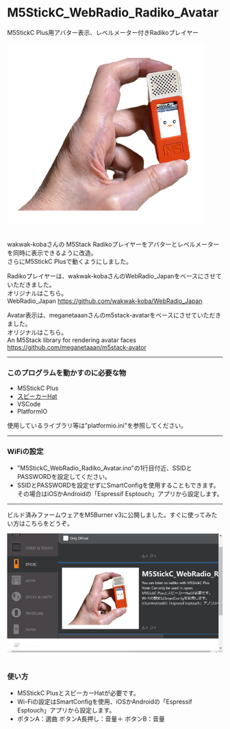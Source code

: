 # M5StickC_WebRadio_Radiko_Avatar
M5StickC Plus用アバター表示、レベルメーター付きRadikoプレイヤー

![画像1](images/image1.png)<br><br>


wakwak-kobaさんの M5Stack Radikoプレイヤーをアバターとレベルメーターを同時に表示できるように改造。<br>
さらにM5StickC Plusで動くようにしました。<br>

Radikoプレイヤーは、wakwak-kobaさんのWebRadio_Japanをベースにさせていただきました。<br>
オリジナルはこちら。<br>
WebRadio_Japan <https://github.com/wakwak-koba/WebRadio_Japan><br>


Avatar表示は、meganetaaanさんのm5stack-avatarをベースにさせていただきました。<br>
オリジナルはこちら。<br>
An M5Stack library for rendering avatar faces <https://github.com/meganetaaan/m5stack-avator><br>

---
### このプログラムを動かすのに必要な物 ###
* M5StickC Plus
* [スピーカーHat](https://www.switch-science.com/catalog/5754/ "Title")
* VSCode
* PlatformIO<br>

使用しているライブラリ等は"platformio.ini"を参照してください。<br>

---
### WiFiの設定 ###
* "M5StickC_WebRadio_Radiko_Avatar.ino"の1行目付近、SSIDとPASSWORDを設定してください。
* SSIDとPASSWORDを設定せずにSmartConfigを使用することもできます。
その場合はiOSかAndroidの「Espressif Esptouch」アプリから設定します。

---
ビルド済みファームウェアをM5Burner v3に公開しました。すぐに使ってみたい方はこちらをどうぞ。<br>

![画像2](images/image2.png)<br><br>

### 使い方 ###
* M5StickC PlusとスピーカーHatが必要です。<br>
* Wi-Fiの設定はSmartConfigを使用、iOSかAndroidの「Espressif Esptouch」アプリから設定します。<br>
* ボタンA：選曲 ボタンA長押し：音量＋ ボタンB：音量<br><br>


